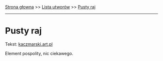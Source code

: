 [Strona głowna](../index.md) >> [Lista utworów](../list.md) >> [Pusty raj](500.md)

---

# Pusty raj

Tekst: [kaczmarski.art.pl](https://www.kaczmarski.art.pl/tworczosc/wiersze/pusty-raj/)

Element pospolity, nic ciekawego.